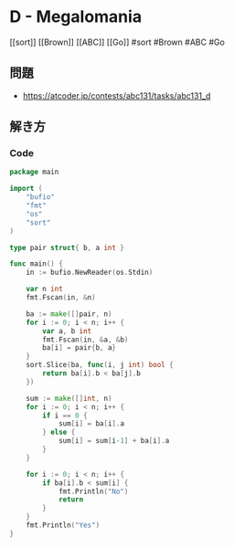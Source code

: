 # D - Megalomania
[[sort]] [[Brown]] [[ABC]] [[Go]]
#sort #Brown #ABC #Go 

## 問題
- https://atcoder.jp/contests/abc131/tasks/abc131_d

## 解き方
### Code
```go
package main

import (
	"bufio"
	"fmt"
	"os"
	"sort"
)

type pair struct{ b, a int }

func main() {
	in := bufio.NewReader(os.Stdin)

	var n int
	fmt.Fscan(in, &n)

	ba := make([]pair, n)
	for i := 0; i < n; i++ {
		var a, b int
		fmt.Fscan(in, &a, &b)
		ba[i] = pair{b, a}
	}
	sort.Slice(ba, func(i, j int) bool {
		return ba[i].b < ba[j].b
	})

	sum := make([]int, n)
	for i := 0; i < n; i++ {
		if i == 0 {
			sum[i] = ba[i].a
		} else {
			sum[i] = sum[i-1] + ba[i].a
		}
	}

	for i := 0; i < n; i++ {
		if ba[i].b < sum[i] {
			fmt.Println("No")
			return
		}
	}
	fmt.Println("Yes")
}
```